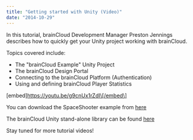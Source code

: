 ```yaml
---
title: "Getting started with Unity (Video)"
date: "2014-10-29"
---
```


In this tutorial, brainCloud Development Manager Preston Jennings describes how to quickly get your Unity project working with brainCloud.

Topics covered include:

- The "brainCloud Example" Unity Project
- The brainCloud Design Portal
- Connecting to the brainCloud Platform (Authentication)
- Using and defining brainCloud Player Statistics

\[embed\]https://youtu.be/g9cnUx1rZdI\[/embed\]

You can download the SpaceShooter example from [here](https://github.com/getbraincloud/UnityExamples)

The brainCloud Unity stand-alone library can be found [here](https://github.com/getbraincloud/Unity-Csharp)

Stay tuned for more tutorial videos!
